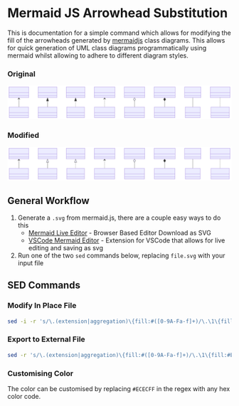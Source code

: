 # Mermaid JS Arrowhead Substitution

This is documentation for a simple command which allows for modifying the fill of the arrowheads generated by [mermaidjs](https://mermaid-js.github.io/mermaid/#/) class diagrams.
This allows for quick generation of UML class diagrams programmatically using mermaid whilst allowing to adhere to different diagram styles.

### Original
![original](https://github.com/owdevel/mermaidjs-class-arrowheads/blob/master/test.svg?raw=true)

### Modified
![original](https://github.com/owdevel/mermaidjs-class-arrowheads/blob/master/output.svg?raw=true)

## General Workflow

1. Generate a `.svg` from mermaid.js, there are a couple easy ways to do this
   - [Mermaid Live Editor](https://mermaid.live) - Browser Based Editor Download as SVG
   - [VSCode Mermaid Editor](https://marketplace.visualstudio.com/items?itemName=tomoyukim.vscode-mermaid-editor) - Extension for VSCode that allows for live editing and saving as svg
2. Run one of the two `sed` commands below, replacing `file.svg` with your input file

## SED Commands

### Modify In Place File

```sh
sed -i -r 's/\.(extension|aggregation)\{fill:#([0-9A-Fa-f]+)/\.\1\{fill:#ECECFF/g' file.svg
```

### Export to External File

```sh
sed -r 's/\.(extension|aggregation)\{fill:#([0-9A-Fa-f]+)/\.\1\{fill:#ECECFF/g' file.svg > output.svg
```

### Customising Color
The color can be customised by replacing `#ECECFF` in the regex with any hex color code.
